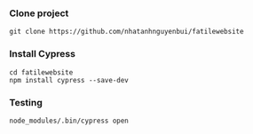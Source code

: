 ### Clone project
```
git clone https://github.com/nhatanhnguyenbui/fatilewebsite
```

### Install Cypress
```
cd fatilewebsite
npm install cypress --save-dev
```
### Testing
```
node_modules/.bin/cypress open
```
